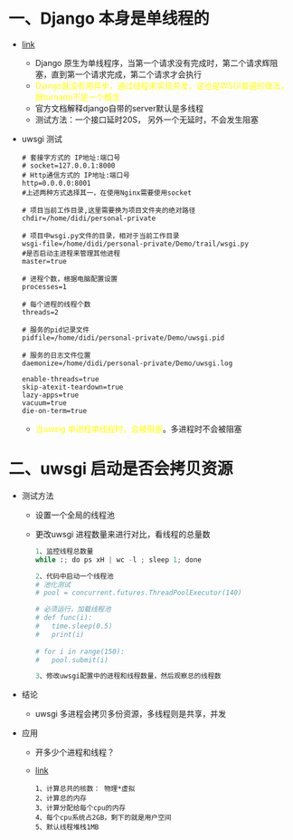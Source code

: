 # 一、Django 本身是单线程的

- [link](https://blog.csdn.net/Coxhuang/article/details/89953619)

  - Django 原生为单线程序，当第一个请求没有完成时，第二个请求辉阻塞，直到第一个请求完成，第二个请求才会执行
  - <font color=yellow>Django就没有用异步，通过线程来实现并发，这也是WSGI普遍的做法，跟tornado不是一个概念</font>
  - 官方文档解释django自带的server默认是多线程
  - 测试方法：一个接口延时20S， 另外一个无延时，不会发生阻塞

- uwsgi 测试

  ```uwsgi
  # 套接字方式的 IP地址:端口号
  # socket=127.0.0.1:8000
  # Http通信方式的 IP地址:端口号
  http=0.0.0.0:8001
  #上述两种方式选择其一，在使用Nginx需要使用socket
  
  # 项目当前工作目录,这里需要换为项目文件夹的绝对路径
  chdir=/home/didi/personal-private
  
  # 项目中wsgi.py文件的目录，相对于当前工作目录
  wsgi-file=/home/didi/personal-private/Demo/trail/wsgi.py
  #是否启动主进程来管理其他进程
  master=true
  
  # 进程个数，根据电脑配置设置
  processes=1
  
  # 每个进程的线程个数
  threads=2
  
  # 服务的pid记录文件
  pidfile=/home/didi/personal-private/Demo/uwsgi.pid
  
  # 服务的日志文件位置
  daemonize=/home/didi/personal-private/Demo/uwsgi.log
  
  enable-threads=true
  skip-atexit-teardown=true
  lazy-apps=true
  vacuum=true
  die-on-term=true
  ```

  - <font color=yellow>当uwsig 单进程单线程时，会被阻塞</font>。多进程时不会被阻塞

# 二、uwsgi 启动是否会拷贝资源

- 测试方法

  - 设置一个全局的线程池

  - 更改uwsgi 进程数量来进行对比，看线程的总量数

    ```python
    1、监控线程总数量
    while :; do ps xH | wc -l ; sleep 1; done
    
    2、代码中启动一个线程池
    # 池化测试
    # pool = concurrent.futures.ThreadPoolExecutor(140)
    
    # 必须运行，加载线程池
    # def func(i):
    #   time.sleep(0.5)
    #   print(i)
      
    # for i in range(150):
    #   pool.submit(i)
    
    3、修改uwsgi配置中的进程和线程数量，然后观察总的线程数
    ```

- 结论

  - uwsgi 多进程会拷贝多份资源，多线程则是共享，并发

- 应用 

  - 开多少个进程和线程？

  - [link](https://blog.csdn.net/dqchouyang/article/details/106569657?ops_request_misc=%257B%2522request%255Fid%2522%253A%2522169350296216800184144596%2522%252C%2522scm%2522%253A%252220140713.130102334.pc%255Fall.%2522%257D&request_id=169350296216800184144596&biz_id=0&utm_medium=distribute.pc_search_result.none-task-blog-2~all~first_rank_ecpm_v1~rank_v31_ecpm-1-106569657-null-null.142^v93^chatgptT3_1&utm_term=uwsgi%20%E8%AE%BE%E7%BD%AE%E5%A4%9A%E5%B0%91%E4%B8%AA%E8%BF%9B%E7%A8%8B%E5%92%8C%E7%BA%BF%E7%A8%8B%EF%BC%9F&spm=1018.2226.3001.4187)

    ```
    1、计算总共的核数： 物理*虚拟
    2、计算总的内存
    3、计算分配给每个cpu的内存
    4、每个cpu系统占2GB，剩下的就是用户空间
    5、默认线程堆栈1MB
    ```

    